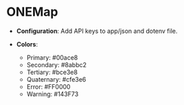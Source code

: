 # ONEMap

* **Configuration**:
Add API keys to app/json and dotenv file.

* **Colors**:
    * Primary: #00ace8
    * Secondary: #8abbc2
    * Tertiary: #bce3e8
    * Quaternary: #cfe3e6
    * Error: #FF0000
    * Warning: #143F73

